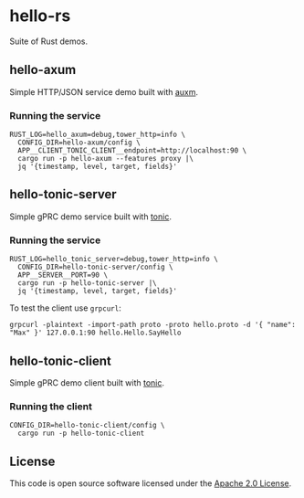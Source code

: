 # hello-rs

Suite of Rust demos.

## hello-axum

Simple HTTP/JSON service demo built with [auxm](https://github.com/tokio-rs/axum).

### Running the service

```
RUST_LOG=hello_axum=debug,tower_http=info \
  CONFIG_DIR=hello-axum/config \
  APP__CLIENT_TONIC_CLIENT__endpoint=http://localhost:90 \
  cargo run -p hello-axum --features proxy |\
  jq '{timestamp, level, target, fields}'
```

## hello-tonic-server

Simple gPRC demo service built with [tonic](https://github.com/hyperium/tonic).

### Running the service

```
RUST_LOG=hello_tonic_server=debug,tower_http=info \
  CONFIG_DIR=hello-tonic-server/config \
  APP__SERVER__PORT=90 \
  cargo run -p hello-tonic-server |\
  jq '{timestamp, level, target, fields}'
```

To test the client use `grpcurl`:

```
grpcurl -plaintext -import-path proto -proto hello.proto -d '{ "name": "Max" }' 127.0.0.1:90 hello.Hello.SayHello
```

## hello-tonic-client

Simple gPRC demo client built with [tonic](https://github.com/hyperium/tonic).

### Running the client

```
CONFIG_DIR=hello-tonic-client/config \
  cargo run -p hello-tonic-client
```

## License ##

This code is open source software licensed under the [Apache 2.0 License](http://www.apache.org/licenses/LICENSE-2.0.html).
